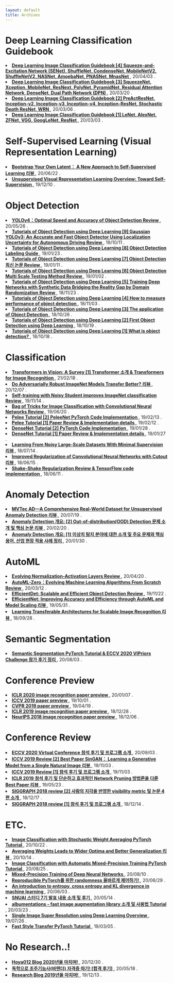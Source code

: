 ```yaml
---
layout: default
title: Archives
---
```


<div class="post">
	<h1 class="pageTitle"> Deep Learning Classification Guidebook </h1>
		<li><a href="https://hoya012.github.io/blog/deeplearning-classification-guidebook-4/" target="_blank"> <b> Deep Learning Image Classification Guidebook [4] Squeeze-and-Excitation Network (SENet), ShuffleNet, CondenseNet, MobileNetV2, ShuffleNetV2, NASNet, AmoebaNet, PNASNet, MnasNet </b></a>, 20/04/03 .</li>
		<li><a href="https://hoya012.github.io/blog/deeplearning-classification-guidebook-3/" target="_blank"> <b> Deep Learning Image Classification Guidebook [3] SqueezeNet, Xception, MobileNet, ResNext, PolyNet, PyramidNet, Residual Attention Network, DenseNet, Dual Path Network (DPN) </b></a>, 20/03/20 .</li>
		<li><a href="https://hoya012.github.io/blog/deeplearning-classification-guidebook-2/" target="_blank"> <b> Deep Learning Image Classification Guidebook [2] PreActResNet, Inception-v2, Inception-v3, Inception-v4, Inception-ResNet, Stochastic Depth ResNet, WRN </b></a>, 20/03/06 .</li>
		<li><a href="https://hoya012.github.io/blog/deeplearning-classification-guidebook-1/" target="_blank"> <b> Deep Learning Image Classification Guidebook [1] LeNet, AlexNet, ZFNet, VGG, GoogLeNet, ResNet </b></a>, 20/03/03 .</li>
	<h1 class="pageTitle">  </h1>
	<h1 class="pageTitle">  </h1>
	<h1 class="pageTitle">  </h1>
	<h1 class="pageTitle"> Self-Supervised Learning (Visual Representation Learning) </h1>
		<li><a href="https://hoya012.github.io/blog/byol/" target="_blank"> <b> Bootstrap Your Own Latent： A New Approach to Self-Supervised Learning 리뷰 </b></a>, 20/06/22 .</li>
		<li><a href="https://hoya012.github.io/blog/Self-Supervised-Learning-Overview/" target="_blank"> <b> Unsupervised Visual Representation Learning Overview: Toward Self-Supervision </b></a>, 19/12/10 .</li>
	<h1 class="pageTitle">  </h1>
	<h1 class="pageTitle">  </h1>
	<h1 class="pageTitle">  </h1>
	<h1 class="pageTitle"> Object Detection </h1>
		<li><a href="https://hoya012.github.io/blog/yolov4/" target="_blank"> <b> YOLOv4：Optimal Speed and Accuracy of Object Detection Review </b></a>, 20/05/26 .</li>
		<li><a href="https://hoya012.github.io/blog/Tutorials-of-Object-Detection-Using-Deep-Learning-GaussianYOLOv3/" target="_blank"> <b> Tutorials of Object Detection using Deep Learning [9] Gaussian YOLOv3: An Accurate and Fast Object Detector Using Localization Uncertainty for Autonomous Driving Review 
</b></a>, 19/10/11 .</li>
		<li><a href="https://hoya012.github.io/blog/Tutorials-of-Object-Detection-Using-Deep-Learning-labeling/" target="_blank"> <b> Tutorials of Object Detection using Deep Learning [8] Object Detection Labeling Guide
 </b></a>, 19/01/23 .</li>
		<li><a href="https://hoya012.github.io/blog/Tutorials-of-Object-Detection-Using-Deep-Learning-performance-three/" target="_blank"> <b> Tutorials of Object Detection using Deep Learning [7] Object Detection 최신 논문 Review
 </b></a>, 19/01/11 .</li>
		<li><a href="https://hoya012.github.io/blog/Tutorials-of-Object-Detection-Using-Deep-Learning-performance-two/" target="_blank"> <b> Tutorials of Object Detection using Deep Learning [6] Object Detection Multi Scale Testing Method Review
 </b></a>, 19/01/02 .</li>
		<li><a href="https://hoya012.github.io/blog/Tutorials-of-Object-Detection-Using-Deep-Learning-performance-one/" target="_blank"> <b> Tutorials of Object Detection using Deep Learning [5] Training Deep Networks with Synthetic Data Bridging the Reality Gap by Domain Randomization Review </b></a>, 18/11/23 .</li>
		<li><a href="https://hoya012.github.io/blog/Tutorials-of-Object-Detection-Using-Deep-Learning-how-to-measure-performance-of-object-detection/" target="_blank"> <b> Tutorials of Object Detection using Deep Learning [4] How to measure performance of object detection </b></a>, 18/11/03 .</li>
		<li><a href="https://hoya012.github.io/blog/Tutorials-of-Object-Detection-Using-Deep-Learning-the-application-of-object-detection/" target="_blank"> <b> Tutorials of Object Detection using Deep Learning [3] The application of Object Detection </b></a>, 18/10/26 .</li>
  		<li><a href="https://hoya012.github.io/blog/Tutorials-of-Object-Detection-Using-Deep-Learning-first-object-detection-using-deep-learning/" target="_blank"> <b> Tutorials of Object Detection using Deep Learning [2] First Object Detection using Deep Learning </b></a>, 18/10/19 .</li>
	<li><a href="https://hoya012.github.io/blog/Tutorials-of-Object-Detection-Using-Deep-Learning-what-is-object-detection/" target="_blank"> <b> Tutorials of Object Detection using Deep Learning [1] What is object detection? </b></a>, 18/10/18 .</li>
	<h1 class="pageTitle">  </h1>
	<h1 class="pageTitle">  </h1>
	<h1 class="pageTitle">  </h1>
	<h1 class="pageTitle"> Classification </h1>
		<li><a href="https://hoya012.github.io/blog/Vision-Transformer-1/" target="_blank"> <b> Transformers in Vision: A Survey [1] Transformer 소개 & Transformers for Image Recognition </b></a>, 21/02/18 .</li>
		<li><a href="https://hoya012.github.io/blog/Do-Adversarially-Robust-ImageNet-Models-Transfer-Better/" target="_blank"> <b> Do Adversarially Robust ImageNet Models Transfer Better? 리뷰 </b></a>, 20/12/07 .</li>
		<li><a href="https://hoya012.github.io/blog/Self-training-with-Noisy-Student-improves-ImageNet-classification-Review/" target="_blank"> <b> Self-training with Noisy Student improves ImageNet classification Review </b></a>, 19/11/14 .</li>
		<li><a href="https://hoya012.github.io/blog/Bag-of-Tricks-for-Image-Classification-with-Convolutional-Neural-Networks-Review/" target="_blank"> <b> Bag of Tricks for Image Classification with Convolutional Neural Networks Review </b></a>, 19/06/20 .</li>
		<li><a href="https://hoya012.github.io/blog/Pelee-Tutorial-2/" target="_blank"> <b> Pelee Tutorial [2] PeleeNet PyTorch Code Implementation </b></a>, 19/02/13 .</li>
		<li><a href="https://hoya012.github.io/blog/Pelee-Tutorial-1/" target="_blank"> <b> Pelee Tutorial [1] Paper Review & Implementation details </b></a>, 19/02/12 .</li>
		<li><a href="https://hoya012.github.io/blog/DenseNet-Tutorial-2/" target="_blank"> <b> DenseNet Tutorial [2] PyTorch Code Implementation </b></a>, 19/01/28 .</li>
		<li><a href="https://hoya012.github.io/blog/DenseNet-Tutorial-1/" target="_blank"> <b> DenseNet Tutorial [1] Paper Review & Implementation details </b></a>, 19/01/27 .</li>
		<li><a href="https://hoya012.github.io/blog/Learning-From-Noisy-Large-Scale-Datasets-With-minimal-Supervision-Review/" target="_blank"> <b> Learning From Noisy Large-Scale Datasets With Minimal Supervision 리뷰 </b></a>, 18/07/14 .</li>
		<li><a href="https://hoya012.github.io/blog/Improved-Regularization-of-Convolutional-Neural-Networks-with-Cutout-Review/" target="_blank"> <b> Improved Regularization of Convolutional Neural Networks with Cutout 리뷰 </b></a>, 18/06/15 .</li>
		<li><a href="https://hoya012.github.io/blog/Shake-Shake-Regularization-Review/" target="_blank"> <b> Shake-Shake Regularization Review & TensorFlow code implementation </b></a>, 18/06/11 .</li>
	<h1 class="pageTitle">  </h1>
	<h1 class="pageTitle">  </h1>
	<h1 class="pageTitle">  </h1>
	<h1 class="pageTitle"> Anomaly Detection </h1>
		<li><a href="https://hoya012.github.io/blog/MVTec-AD/" target="_blank"> <b> MVTec AD—A Comprehensive Real-World Dataset for Unsupervised Anomaly Detection 리뷰 </b></a>, 20/07/19 .</li>
		<li><a href="https://hoya012.github.io/blog/anomaly-detection-overview-2/" target="_blank"> <b> Anomaly Detection 개요: [2] Out-of-distribution(OOD) Detection 문제 소개 및 핵심 논문 리뷰 </b></a>, 20/02/20 .</li>
		<li><a href="https://hoya012.github.io/blog/anomaly-detection-overview-1/" target="_blank"> <b> Anomaly Detection 개요: [1] 이상치 탐지 분야에 대한 소개 및 주요 문제와 핵심 용어, 산업 현장 적용 사례 정리 </b></a>, 20/01/30 .</li>
	<h1 class="pageTitle">  </h1>
	<h1 class="pageTitle">  </h1>
	<h1 class="pageTitle">  </h1>
	<h1 class="pageTitle"> AutoML </h1>
		<li><a href="https://hoya012.github.io/blog/evonorm/" target="_blank"> <b> Evolving Normalization-Activation Layers Review </b></a>, 20/04/20 .</li>
		<li><a href="https://hoya012.github.io/blog/automl-zero-review/" target="_blank"> <b> AutoML-Zero：Evolving Machine Learning Algorithms From Scratch Review </b></a>, 20/03/12 .</li>
		<li><a href="https://hoya012.github.io/blog/EfficientDet-Review/" target="_blank"> <b> EfficientDet: Scalable and Efficient Object Detection Review </b></a>, 19/11/22 .</li>
		<li><a href="https://hoya012.github.io/blog/EfficientNet-review/" target="_blank"> <b> EfficientNet: Improving Accuracy and Efficiency through AutoML and Model Scaling 리뷰 </b></a>, 19/05/31 .</li>
		<li><a href="https://hoya012.github.io/blog/Learning-Transferable-Architectures-for-Scalable-Image-Recognition-Review/" target="_blank"> <b> Learning Transferable Architectures for Scalable Image Recognition 리뷰 </b></a>, 18/09/28 .</li>
	<h1 class="pageTitle">  </h1>
	<h1 class="pageTitle">  </h1>
	<h1 class="pageTitle">  </h1>
	<h1 class="pageTitle"> Semantic Segmentation </h1>
			<li><a href="https://hoya012.github.io/blog/segmentation_tutorial_pytorch/" target="_blank"> <b> Semantic Segmentation PyTorch Tutorial & ECCV 2020 VIPriors Challenge 참가 후기 정리 </b></a>, 20/08/03 .</li>
	<h1 class="pageTitle">  </h1>
	<h1 class="pageTitle">  </h1>
	<h1 class="pageTitle">  </h1>
	<h1 class="pageTitle"> Conference Preview </h1>
		<li><a href="https://hoya012.github.io/blog/iclr2020-paper-preview/" target="_blank"> <b> ICLR 2020 image recognition paper preview </b></a>, 20/01/07 .</li>
		<li><a href="https://hoya012.github.io/blog/ICCV-2019-paper-preview/" target="_blank"> <b> ICCV 2019 paper preview </b></a>, 19/10/01 .</li>
		<li><a href="https://hoya012.github.io/blog/CVPR-2019-overview/" target="_blank"> <b> CVPR 2019 paper preview </b></a>, 19/04/19 .</li>
		<li><a href="https://hoya012.github.io/blog/ICLR-image-recognition-paper-guide/" target="_blank"> <b> ICLR 2019 image recognition paper preview </b></a>, 18/12/28 .</li>
		<li><a href="https://hoya012.github.io/blog/NIPS-image-recognition-paper-guide/" target="_blank"> <b> NeurIPS 2018 image recognition paper preview </b></a>, 18/12/06 .</li>
	<h1 class="pageTitle">  </h1>
	<h1 class="pageTitle"> Conference Review </h1>
		<li><a href="https://hoya012.github.io/blog/ECCV-2020-review/" target="_blank"> <b> ECCV 2020 Virtual Conference 참석 후기 및 프로그램 소개 </b></a>, 20/09/03 .</li>
		<li><a href="https://hoya012.github.io/blog/ICCV-2019_review_2/" target="_blank"> <b> ICCV 2019 Review [2] Best Paper SinGAN： Learning a Generative Model from a Single Natural Image 리뷰 </b></a>, 19/11/03 .</li>
		<li><a href="https://hoya012.github.io/blog/ICCV-2019_review_1/" target="_blank"> <b> ICCV 2019 Review [1] 참석 후기 및 프로그램 소개 </b></a>, 19/11/03 .</li>
		<li><a href="https://hoya012.github.io/blog/ICLR-2019-best-paper-review/" target="_blank"> <b> ICLR 2019 참석 후기 및 단순하고 효과적인 Network Pruning 방법론을 다룬 Best Paper 리뷰 </b></a>, 19/05/23 .</li>
		<li><a href="https://hoya012.github.io/blog/SIGGRAPH-2018-review-2/" target="_blank"> <b> SIGGRAPH 2018 review [2] 사람의 지각을 반영한 visibility metric 및 논문 4편 소개 </b></a>, 18/12/17 .</li>
		<li><a href="https://hoya012.github.io/blog/SIGGRAPH-2018-review-1/" target="_blank"> <b> SIGGRAPH 2018 review [1] 참석 후기 및 프로그램 소개 </b></a>, 18/12/14 .</li>
	<h1 class="pageTitle">  </h1>
	<h1 class="pageTitle">  </h1>
	<h1 class="pageTitle">  </h1>
	<h1 class="pageTitle"> ETC. </h1>
		<li><a href="https://hoya012.github.io/blog/Image-Classification-with-Stochastic-Weight-Averaging-Training-PyTorch-Tutorial/" target="_blank"> <b> Image Classification with Stochastic Weight Averaging PyTorch Tutorial </b></a>, 20/10/22 .</li>
		<li><a href="https://hoya012.github.io/blog/SWA/" target="_blank"> <b> Averaging Weights Leads to Wider Optima and Better Generalization 리뷰 </b></a>, 20/10/14 .</li>
		<li><a href="https://hoya012.github.io/blog/Image-Classification-with-Mixed-Precision-Training-PyTorch-Tutorial/" target="_blank"> <b> Image Classification with Automatic Mixed-Precision Training PyTorch Tutorial </b></a>, 20/08/25 .</li>
		<li><a href="https://hoya012.github.io/blog/Mixed-Precision-Training/" target="_blank"> <b> Mixed-Precision Training of Deep Neural Networks </b></a>, 20/08/10 .</li>
		<li><a href="https://hoya012.github.io/blog/reproducible_pytorch/" target="_blank"> <b> Reproducible PyTorch를 위한 randomness 올바르게 제어하기! </b></a>, 20/06/29 .</li>
		<li><a href="https://hoya012.github.io/blog/cross_entropy_vs_kl_divergence/" target="_blank"> <b> An introduction to entropy, cross entropy and KL divergence in machine learning </b></a>, 20/06/03 .</li>
		<li><a href="https://hoya012.github.io/blog/snuai7th/" target="_blank"> <b> SNUAI 스터디 7기 발표 내용 소개 및 후기 </b></a>, 20/05/14 .</li>
		<li><a href="https://hoya012.github.io/blog/albumentation_tutorial/" target="_blank"> <b> albumentations - fast image augmentation library 소개 및 사용법 Tutorial </b></a>, 20/03/23 .</li>
		<li><a href="https://hoya012.github.io/blog/SIngle-Image-Super-Resolution-Overview/" target="_blank"> <b> Single Image Super Resolution using Deep Learning Overview </b></a>, 19/07/26 .</li>
		<li><a href="https://hoya012.github.io/blog/Fast-Style-Transfer-Tutorial/" target="_blank"> <b> Fast Style Transfer PyTorch Tutorial </b></a>, 19/03/05 .</li>
	<h1 class="pageTitle">  </h1>
	<h1 class="pageTitle">  </h1>
	<h1 class="pageTitle"> No Research..! </h1>
		<li><a href="https://hoya012.github.io/blog/hoya012-2020-review/" target="_blank"> <b> Hoya012 Blog 2020년을 마치며! </b></a>, 20/12/30 .</li>
		<li><a href="https://hoya012.github.io/blog/bartender_certificate/" target="_blank"> <b> 독학으로 조주기능사(바텐더) 자격증 따기! [합격 후기] </b></a>, 20/05/18 .</li>
		<li><a href="https://hoya012.github.io/blog/hoya012-2019-review/" target="_blank"> <b> Research Blog 2019년을 마치며! </b></a>, 19/12/13 .</li>
</div>
